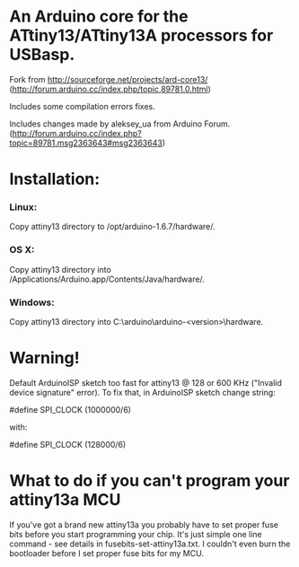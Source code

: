 # An Arduino core for the ATtiny13/ATtiny13A processors for USBasp.

Fork from http://sourceforge.net/projects/ard-core13/
(http://forum.arduino.cc/index.php/topic,89781.0.html)

Includes some compilation errors fixes.

Includes changes made by aleksey_ua from Arduino Forum.
(http://forum.arduino.cc/index.php?topic=89781.msg2363643#msg2363643)

# Installation:

### Linux:
Copy attiny13 directory to /opt/arduino-1.6.7/hardware/.

### OS X:
Copy attiny13 directory into /Applications/Arduino.app/Contents/Java/hardware/.

### Windows:
Copy attiny13 directory into C:\arduino\arduino-\<version\>\hardware\.


# Warning!

Default ArduinoISP sketch too fast for attiny13 @ 128 or 600 KHz ("Invalid device signature" error). 
To fix that, in ArduinoISP sketch change string:

\#define SPI_CLOCK (1000000/6)

with:

\#define SPI_CLOCK (128000/6)

# What to do if you can't program your attiny13a MCU

If you've got a brand new attiny13a you probably have to set proper fuse bits
before you start programming your chip. It's just simple one line command - see
details in fusebits-set-attiny13a.txt. I couldn't even burn the bootloader
before I set proper fuse bits for my MCU.
